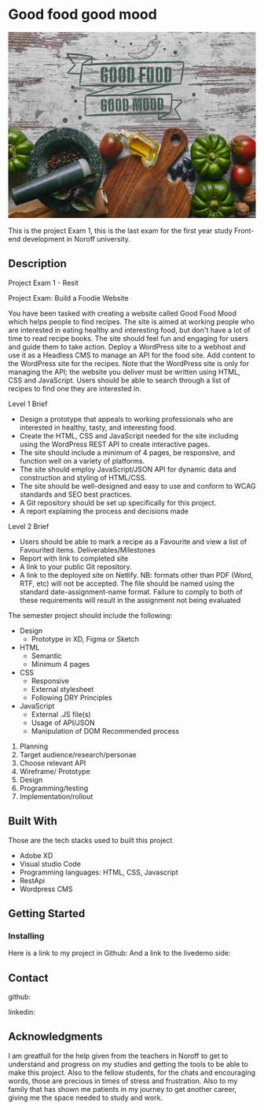 
# Good food good mood

![Alt text](<img/good food good mood-biglogo.png>)

This is the project Exam 1, this is the last exam for the first year study Front-end development in Noroff university. 

## Description
Project Exam 1 - Resit  

Project Exam: Build a Foodie Website

You have been tasked with creating a website called Good Food Mood which helps people to find recipes. The site is aimed at working people who are interested in eating healthy and interesting food, but don't have a lot of time to read recipe books. The site should feel fun and engaging for users and guide them to take action.
Deploy a WordPress site to a webhost and use it as a Headless CMS to manage an API for the food site. Add content to the WordPress site for the recipes. Note that the WordPress site is only for managing the API; the website you deliver must be written using HTML, CSS and JavaScript.
Users should be able to search through a list of recipes to find one they are interested in.


Level 1 Brief

- Design a prototype that appeals to working professionals who are interested in healthy, tasty, and interesting food.
- Create the HTML, CSS and JavaScript needed for the site including using the WordPress REST API to create interactive pages. 
-	The site should include a minimum of 4 pages, be responsive, and function well on a variety of platforms.
-	The site should employ JavaScript/JSON API for dynamic data and construction and styling of HTML/CSS.
-	The site should be well-designed and easy to use and conform to WCAG standards and SEO best practices.
-	A Git repository should be set up specifically for this project.
-	A report explaining the process and decisions made


Level 2 Brief
-	Users should be able to mark a recipe as a Favourite and view a list of Favourited items.
Deliverables/Milestones
-	Report with link to completed site
-	A link to your public Git repository.
-	A link to the deployed site on Netlify.
NB: formats other than PDF (Word, RTF, etc) will not be accepted. The file should be named using the standard date-assignment-name format. Failure to comply to both of these requirements will result in the assignment not being evaluated

The semester project should include the following:
- Design
    -	Prototype in XD, Figma or Sketch
- HTML
    -	Semantic
    -	Minimum 4 pages
- CSS
  -	Responsive
  -	External stylesheet
  -	Following DRY Principles
- JavaScript
  -	External .JS file(s)
  -	Usage of API/JSON
  -	Manipulation of DOM
Recommended process
1. Planning 
2. Target audience/research/personae
3. Choose relevant API
4. Wireframe/ Prototype
5. Design
6. Programming/testing
7. Implementation/rollout

## Built With

Those are the tech stacks used to built this project 

- Adobe XD
- Visual studio Code
- Programming languages: HTML, CSS, Javascript
- RestApi
- Wordpress CMS

## Getting Started


### Installing


Here is a link to my project in Github: 
And a link to the livedemo side: 


## Contact

github: 

linkedin: 


## Acknowledgments

I am greatfull for the help given from the teachers in Noroff to get to understand and progress on my studies and getting the tools to be able to make this project. Also to the fellow students, for the chats and encouraging words, those are precious in times of stress and frustration. Also to my family that has shown me patients in my journey to get another career, giving me the space needed to study and work. 



